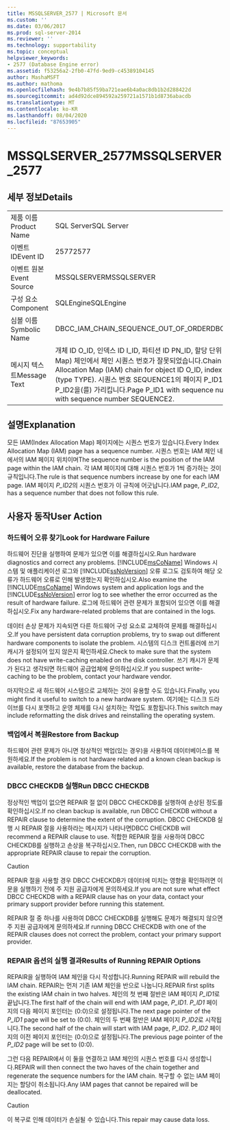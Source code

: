 ```yaml
---
title: MSSQLSERVER_2577 | Microsoft 문서
ms.custom: ''
ms.date: 03/06/2017
ms.prod: sql-server-2014
ms.reviewer: ''
ms.technology: supportability
ms.topic: conceptual
helpviewer_keywords:
- 2577 (Database Engine error)
ms.assetid: f53256a2-2fb0-47fd-9ed9-c45389104145
author: MashaMSFT
ms.author: mathoma
ms.openlocfilehash: 9e4b7b85f59ba721eae6b4a0ac8db1b2d288422d
ms.sourcegitcommit: ad4d92dce894592a259721a1571b1d8736abacdb
ms.translationtype: MT
ms.contentlocale: ko-KR
ms.lasthandoff: 08/04/2020
ms.locfileid: "87653905"
---
```

# <a name="mssqlserver_2577"></a><span data-ttu-id="1d56b-102">MSSQLSERVER_2577</span><span class="sxs-lookup"><span data-stu-id="1d56b-102">MSSQLSERVER_2577</span></span>
    
## <a name="details"></a><span data-ttu-id="1d56b-103">세부 정보</span><span class="sxs-lookup"><span data-stu-id="1d56b-103">Details</span></span>  
  
|||  
|-|-|  
|<span data-ttu-id="1d56b-104">제품 이름</span><span class="sxs-lookup"><span data-stu-id="1d56b-104">Product Name</span></span>|<span data-ttu-id="1d56b-105">SQL Server</span><span class="sxs-lookup"><span data-stu-id="1d56b-105">SQL Server</span></span>|  
|<span data-ttu-id="1d56b-106">이벤트 ID</span><span class="sxs-lookup"><span data-stu-id="1d56b-106">Event ID</span></span>|<span data-ttu-id="1d56b-107">2577</span><span class="sxs-lookup"><span data-stu-id="1d56b-107">2577</span></span>|  
|<span data-ttu-id="1d56b-108">이벤트 원본</span><span class="sxs-lookup"><span data-stu-id="1d56b-108">Event Source</span></span>|<span data-ttu-id="1d56b-109">MSSQLSERVER</span><span class="sxs-lookup"><span data-stu-id="1d56b-109">MSSQLSERVER</span></span>|  
|<span data-ttu-id="1d56b-110">구성 요소</span><span class="sxs-lookup"><span data-stu-id="1d56b-110">Component</span></span>|<span data-ttu-id="1d56b-111">SQLEngine</span><span class="sxs-lookup"><span data-stu-id="1d56b-111">SQLEngine</span></span>|  
|<span data-ttu-id="1d56b-112">심볼 이름</span><span class="sxs-lookup"><span data-stu-id="1d56b-112">Symbolic Name</span></span>|<span data-ttu-id="1d56b-113">DBCC_IAM_CHAIN_SEQUENCE_OUT_OF_ORDER</span><span class="sxs-lookup"><span data-stu-id="1d56b-113">DBCC_IAM_CHAIN_SEQUENCE_OUT_OF_ORDER</span></span>|  
|<span data-ttu-id="1d56b-114">메시지 텍스트</span><span class="sxs-lookup"><span data-stu-id="1d56b-114">Message Text</span></span>|<span data-ttu-id="1d56b-115">개체 ID O_ID, 인덱스 ID I_ID, 파티션 ID PN_ID, 할당 단위 ID A_ID(TYPE 유형)의 IAM(Index Allocation Map) 체인에서 체인 시퀀스 번호가 잘못되었습니다.</span><span class="sxs-lookup"><span data-stu-id="1d56b-115">Chain sequence numbers out of order in the Index Allocation Map (IAM) chain for object ID O_ID, index ID I_ID, partition ID PN_ID, alloc unit ID A_ID (type TYPE).</span></span> <span data-ttu-id="1d56b-116">시퀀스 번호 SEQUENCE1의 페이지 P_ID1이(가) 시퀀스 번호 SEQUENCE2의 페이지 P_ID2을(를) 가리킵니다.</span><span class="sxs-lookup"><span data-stu-id="1d56b-116">Page P_ID1 with sequence number SEQUENCE1 points to page P_ID2 with sequence number SEQUENCE2.</span></span>|  
  
## <a name="explanation"></a><span data-ttu-id="1d56b-117">설명</span><span class="sxs-lookup"><span data-stu-id="1d56b-117">Explanation</span></span>  
 <span data-ttu-id="1d56b-118">모든 IAM(Index Allocation Map) 페이지에는 시퀀스 번호가 있습니다.</span><span class="sxs-lookup"><span data-stu-id="1d56b-118">Every Index Allocation Map (IAM) page has a sequence number.</span></span> <span data-ttu-id="1d56b-119">시퀀스 번호는 IAM 체인 내에서의 IAM 페이지 위치이며</span><span class="sxs-lookup"><span data-stu-id="1d56b-119">The sequence number is the position of the IAM page within the IAM chain.</span></span> <span data-ttu-id="1d56b-120">각 IAM 페이지에 대해 시퀀스 번호가 1씩 증가하는 것이 규칙입니다.</span><span class="sxs-lookup"><span data-stu-id="1d56b-120">The rule is that sequence numbers increase by one for each IAM page.</span></span> <span data-ttu-id="1d56b-121">IAM 페이지 *P_ID2*의 시퀀스 번호가 이 규칙에 어긋납니다.</span><span class="sxs-lookup"><span data-stu-id="1d56b-121">IAM page, *P_ID2*, has a sequence number that does not follow this rule.</span></span>  
  
## <a name="user-action"></a><span data-ttu-id="1d56b-122">사용자 동작</span><span class="sxs-lookup"><span data-stu-id="1d56b-122">User Action</span></span>  
  
### <a name="look-for-hardware-failure"></a><span data-ttu-id="1d56b-123">하드웨어 오류 찾기</span><span class="sxs-lookup"><span data-stu-id="1d56b-123">Look for Hardware Failure</span></span>  
 <span data-ttu-id="1d56b-124">하드웨어 진단을 실행하여 문제가 있으면 이를 해결하십시오.</span><span class="sxs-lookup"><span data-stu-id="1d56b-124">Run hardware diagnostics and correct any problems.</span></span> <span data-ttu-id="1d56b-125">[!INCLUDE[msCoName](../../includes/msconame-md.md)] Windows 시스템 및 애플리케이션 로그와 [!INCLUDE[ssNoVersion](../../includes/ssnoversion-md.md)] 오류 로그도 검토하여 해당 오류가 하드웨어 오류로 인해 발생했는지 확인하십시오.</span><span class="sxs-lookup"><span data-stu-id="1d56b-125">Also examine the [!INCLUDE[msCoName](../../includes/msconame-md.md)] Windows system and application logs and the [!INCLUDE[ssNoVersion](../../includes/ssnoversion-md.md)] error log to see whether the error occurred as the result of hardware failure.</span></span> <span data-ttu-id="1d56b-126">로그에 하드웨어 관련 문제가 포함되어 있으면 이를 해결하십시오.</span><span class="sxs-lookup"><span data-stu-id="1d56b-126">Fix any hardware-related problems that are contained in the logs.</span></span>  
  
 <span data-ttu-id="1d56b-127">데이터 손상 문제가 지속되면 다른 하드웨어 구성 요소로 교체하여 문제를 해결하십시오.</span><span class="sxs-lookup"><span data-stu-id="1d56b-127">If you have persistent data corruption problems, try to swap out different hardware components to isolate the problem.</span></span> <span data-ttu-id="1d56b-128">시스템의 디스크 컨트롤러에 쓰기 캐시가 설정되어 있지 않은지 확인하세요.</span><span class="sxs-lookup"><span data-stu-id="1d56b-128">Check to make sure that the system does not have write-caching enabled on the disk controller.</span></span> <span data-ttu-id="1d56b-129">쓰기 캐시가 문제가 된다고 생각되면 하드웨어 공급업체에 문의하십시오.</span><span class="sxs-lookup"><span data-stu-id="1d56b-129">If you suspect write-caching to be the problem, contact your hardware vendor.</span></span>  
  
 <span data-ttu-id="1d56b-130">마지막으로 새 하드웨어 시스템으로 교체하는 것이 유용할 수도 있습니다.</span><span class="sxs-lookup"><span data-stu-id="1d56b-130">Finally, you might find it useful to switch to a new hardware system.</span></span> <span data-ttu-id="1d56b-131">여기에는 디스크 드라이브를 다시 포맷하고 운영 체제를 다시 설치하는 작업도 포함됩니다.</span><span class="sxs-lookup"><span data-stu-id="1d56b-131">This switch may include reformatting the disk drives and reinstalling the operating system.</span></span>  
  
### <a name="restore-from-backup"></a><span data-ttu-id="1d56b-132">백업에서 복원</span><span class="sxs-lookup"><span data-stu-id="1d56b-132">Restore from Backup</span></span>  
 <span data-ttu-id="1d56b-133">하드웨어 관련 문제가 아니면 정상적인 백업(있는 경우)을 사용하여 데이터베이스를 복원하세요.</span><span class="sxs-lookup"><span data-stu-id="1d56b-133">If the problem is not hardware related and a known clean backup is available, restore the database from the backup.</span></span>  
  
### <a name="run-dbcc-checkdb"></a><span data-ttu-id="1d56b-134">DBCC CHECKDB 실행</span><span class="sxs-lookup"><span data-stu-id="1d56b-134">Run DBCC CHECKDB</span></span>  
 <span data-ttu-id="1d56b-135">정상적인 백업이 없으면 REPAIR 절 없이 DBCC CHECKDB를 실행하여 손상된 정도를 확인하십시오.</span><span class="sxs-lookup"><span data-stu-id="1d56b-135">If no clean backup is available, run DBCC CHECKDB without a REPAIR clause to determine the extent of the corruption.</span></span> <span data-ttu-id="1d56b-136">DBCC CHECKDB 실행 시 REPAIR 절을 사용하라는 메시지가 나타나면</span><span class="sxs-lookup"><span data-stu-id="1d56b-136">DBCC CHECKDB will recommend a REPAIR clause to use.</span></span> <span data-ttu-id="1d56b-137">적합한 REPAIR 절을 사용하여 DBCC CHECKDB를 실행하고 손상을 복구하십시오.</span><span class="sxs-lookup"><span data-stu-id="1d56b-137">Then, run DBCC CHECKDB with the appropriate REPAIR clause to repair the corruption.</span></span>  
  
> [!CAUTION]  
>  <span data-ttu-id="1d56b-138">REPAIR 절을 사용할 경우 DBCC CHECKDB가 데이터에 미치는 영향을 확인하려면 이 문을 실행하기 전에 주 지원 공급자에게 문의하세요.</span><span class="sxs-lookup"><span data-stu-id="1d56b-138">If you are not sure what effect DBCC CHECKDB with a REPAIR clause has on your data, contact your primary support provider before running this statement.</span></span>  
  
 <span data-ttu-id="1d56b-139">REPAIR 절 중 하나를 사용하여 DBCC CHECKDB를 실행해도 문제가 해결되지 않으면 주 지원 공급자에게 문의하세요.</span><span class="sxs-lookup"><span data-stu-id="1d56b-139">If running DBCC CHECKDB with one of the REPAIR clauses does not correct the problem, contact your primary support provider.</span></span>  
  
### <a name="results-of-running-repair-options"></a><span data-ttu-id="1d56b-140">REPAIR 옵션의 실행 결과</span><span class="sxs-lookup"><span data-stu-id="1d56b-140">Results of Running REPAIR Options</span></span>  
 <span data-ttu-id="1d56b-141">REPAIR을 실행하여 IAM 체인을 다시 작성합니다.</span><span class="sxs-lookup"><span data-stu-id="1d56b-141">Running REPAIR will rebuild the IAM chain.</span></span> <span data-ttu-id="1d56b-142">REPAIR는 먼저 기존 IAM 체인을 반으로 나눕니다.</span><span class="sxs-lookup"><span data-stu-id="1d56b-142">REPAIR first splits the existing IAM chain in two halves.</span></span> <span data-ttu-id="1d56b-143">체인의 첫 번째 절반은 IAM 페이지 *P_ID1*로 끝납니다.</span><span class="sxs-lookup"><span data-stu-id="1d56b-143">The first half of the chain will end with IAM page, *P_ID1*.</span></span> <span data-ttu-id="1d56b-144">*P_ID1* 페이지의 다음 페이지 포인터는 (0:0)으로 설정됩니다.</span><span class="sxs-lookup"><span data-stu-id="1d56b-144">The next page pointer of the *P_ID1* page will be set to (0:0).</span></span> <span data-ttu-id="1d56b-145">체인의 두 번째 절반은 IAM 페이지 *P_ID2*로 시작됩니다.</span><span class="sxs-lookup"><span data-stu-id="1d56b-145">The second half of the chain will start with IAM page, *P_ID2*.</span></span> <span data-ttu-id="1d56b-146">*P_ID2* 페이지의 이전 페이지 포인터는 (0:0)으로 설정됩니다.</span><span class="sxs-lookup"><span data-stu-id="1d56b-146">The previous page pointer of the *P_ID2* page will be set to (0:0).</span></span>  
  
 <span data-ttu-id="1d56b-147">그런 다음 REPAIR에서 이 둘을 연결하고 IAM 체인의 시퀀스 번호를 다시 생성합니다.</span><span class="sxs-lookup"><span data-stu-id="1d56b-147">REPAIR will then connect the two haves of the chain together and regenerate the sequence numbers for the IAM chain.</span></span> <span data-ttu-id="1d56b-148">복구할 수 없는 IAM 페이지는 할당이 취소됩니다.</span><span class="sxs-lookup"><span data-stu-id="1d56b-148">Any IAM pages that cannot be repaired will be deallocated.</span></span>  
  
> [!CAUTION]  
>  <span data-ttu-id="1d56b-149">이 복구로 인해 데이터가 손실될 수 있습니다.</span><span class="sxs-lookup"><span data-stu-id="1d56b-149">This repair may cause data loss.</span></span>  
  
  
